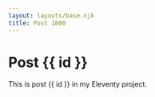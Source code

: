 ```yaml
---
layout: layouts/base.njk
title: Post 1800
---
```


# Post {{ id }}

This is post {{ id }} in my Eleventy project.
